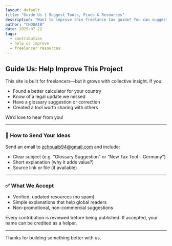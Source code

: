 ```yaml
---
layout: default
title: "Guide Us | Suggest Tools, Fixes & Resources"
description: "Want to improve this freelance tax guide? You can suggest new links, calculators, and edits that help the global freelance community. Here's how."
author: "CHOUAIB"
date: 2025-07-22
tags:
  - contribution
  - help us improve
  - freelancer resources
---
```


## Guide Us: Help Improve This Project

This site is built for freelancers—but it grows with collective insight. If you:

- Found a better calculator for your country
- Know of a legal update we missed
- Have a glossary suggestion or correction
- Created a tool worth sharing with others

We’d love to hear from you!

---

### 📨 How to Send Your Ideas

Send an email to [zchouaib94@gmail.com](mailto:zchouaib94@gmail.com) and include:

- Clear subject (e.g. “Glossary Suggestion” or “New Tax Tool – Germany”)
- Short explanation (why it adds value?)
- Source link or file (if available)

---

### ✅ What We Accept

- Verified, updated resources (no spam)
- Simple explanations that help global readers
- Non-promotional, non-commercial suggestions

Every contribution is reviewed before being published. If accepted, your name can be credited as a helper.

---

Thanks for building something better with us.
